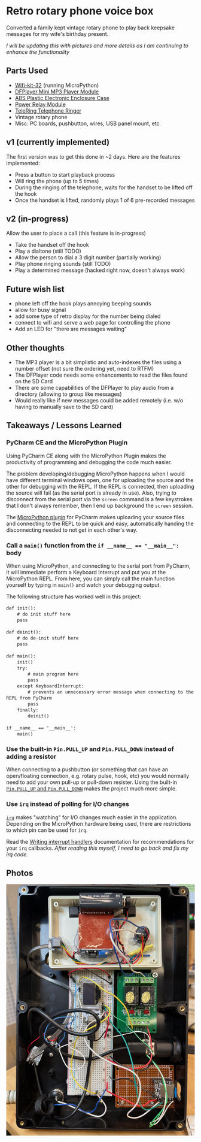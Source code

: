 # Retro rotary phone voice box
Converted a family kept vintage rotary phone to play back keepsake messages for my wife's birthday present.

_I will be updating this with pictures and more details as I am continuing to enhance the functionality_

## Parts Used
* [Wifi-kit-32](https://heltec.org/project/wifi-kit-32/) (running MicroPython)
* [DFPlayer Mini MP3 Player Module](https://www.amazon.com/gp/product/B08FFLH5XL)
* [ABS Plastic Electronic Enclosure Case](https://www.amazon.com/gp/product/B09N3XS6BD)
* [Power Relay Module](https://www.amazon.com/gp/product/B014F64OGA)
* [TeleRing Telephone Ringer](https://www.ebay.com/itm/201916326756)
* Vintage rotary phone
* Misc: PC boards, pushbutton, wires, USB panel mount, etc

## v1 (currently implemented)
The first version was to get this done in ~2 days.  Here are the features implemented:
* Press a button to start playback process
* Will ring the phone (up to 5 times)
* During the ringing of the telephone, waits for the handset to be lifted off the hook
* Once the handset is lifted, randomly plays 1 of 6 pre-recorded messages

## v2 (in-progress)
Allow the user to place a call (this feature is in-progress)
* Take the handset off the hook
* Play a dialtone (still TODO)
* Allow the person to dial a 3 digit number (partially working)
* Play phone ringing sounds (still TODO)
* Play a determined message (hacked right now, doesn't always work)

## Future wish list
* phone left off the hook plays annoying beeping sounds
* allow for busy signal
* add some type of retro display for the number being dialed
* connect to wifi and serve a web page for controlling the phone
* Add an LED for "there are messages waiting"

## Other thoughts
* The MP3 player is a bit simplistic and auto-indexes the files using a number offset (not sure the ordering yet, need to RTFM)
* The DFPlayer code needs some enhancements to read the files found on the SD Card
* There are some capabilities of the DFPlayer to play audio from a directory (allowing to group like messages)
* Would really like if new messages could be added remotely (i.e. w/o having to manually save to the SD card)

## Takeaways / Lessons Learned
### PyCharm CE and the MicroPython Plugin
Using PyCharm CE along with the MicroPython Plugin makes the productivity of programming and debugging the code much easier.  

The problem developing/debugging MicroPython happens when I would have different terminal windows open, one for uploading the source and the other for debugging with the REPL.  If the REPL is connected, then uploading the source will fail (as the serial port is already in use).  Also, trying to disconnect from the serial port via the `screen` command is a few keystrokes that I don't always remember, then I end up background the `screen` session.  

The [MicroPython plugin](https://github.com/JetBrains/intellij-micropython) for PyCharm makes uploading your source files and connecting to the REPL to be quick and easy, automatically handing the disconnecting needed to not get in each other's way.

### Call a `main()` function from the `if __name__ == "__main__":` body
When using MicroPython, and connecting to the serial port from PyCharm, it will immediate perform a Keyboard Interrupt and put you at the MicroPython REPL.
From here, you can simply call the main function yourself by typing in `main()` and watch your debugging output.

The following structure has worked well in this project:
```
def init():
    # do init stuff here
    pass

def deinit():
    # do de-init stuff here
    pass

def main():
    init()
    try:
        # main program here
        pass
    except KeyboardInterrupt:
        # prevents an unnecessary error message when connecting to the REPL from PyCharm
        pass
    finally:
        deinit()

if __name__ == '__main__':
    main()
```

### Use the built-in `Pin.PULL_UP` and `Pin.PULL_DOWN` instead of adding a resistor
When connecting to a pushbutton (or something that can have an open/floating connection, e.g. rotary pulse, hook, etc) you would normally need to add your own pull-up or pull-down resister.  Using the built-in [`Pin.PULL_UP` and `Pin.PULL_DOWN`](https://docs.micropython.org/en/latest/library/machine.Pin.html#class-pin-control-i-o-pins) makes the project much more simple.

### Use `irq` instead of polling for I/O changes
[`irq`](https://docs.micropython.org/en/latest/library/machine.Pin.html?highlight=irq#machine.Pin.irq) makes "watching" for I/O changes much easier in the application.  Depending on the MicroPython hardware being used, there are restrictions to which pin can be used for `irq`.  

Read the [Writing interrupt handlers](https://docs.micropython.org/en/latest/reference/isr_rules.html) documentation for recommendations for your `irq` callbacks.  _After reading this myself, I need to go back and fix my irq code._

## Photos
![bottom](images/bottom_inside.jpeg)
